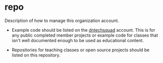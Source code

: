 # repo

Description of how to manage this organization account.

- Example code should be listed on the [dntechsquad](https://github.com/dntechsquad) account. This is for any public completed member projects or example code for classes that isn't well documented enough to be used as educational content.

- Repositories for teaching classes or open source projects should be listed on this repository.
